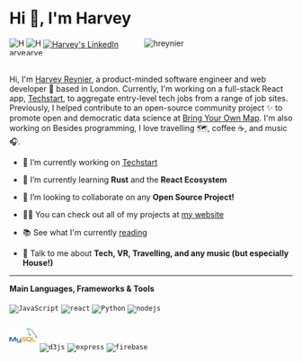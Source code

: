 

<!--
**hreynier/hreynier** is a ✨ _special_ ✨ repository because its `README.md` (this file) appears on your GitHub profile.

Here are some ideas to get you started:

- 🔭 I’m currently working on ...
- 🌱 I’m currently learning ...
- 👯 I’m looking to collaborate on ...
- 🤔 I’m looking for help with ...
- 💬 Ask me about ...
- 📫 How to reach me: ...
- 😄 Pronouns: ...
- ⚡ Fun fact: ...
-->

# Hi 👋, I'm Harvey #
<a href="https://twitter.com/harveyreynier" target="_blank"><img align="left" src="https://cdn.jsdelivr.net/npm/simple-icons@3.0.1/icons/twitter.svg" alt="Harvey's Twiiter" height="30" width="30" /></a>
<a href="https://linkedin.com/in/harveyreynier" target="_blank"><img align="center" src="https://cdn.jsdelivr.net/npm/simple-icons@3.0.1/icons/linkedin.svg" alt="Harvey's LinkedIn" height="30" width="30" /></a>
<a href="mailto:harvey.reynier@gmail.com" target="_blank"><img align="left" src="https://cdn.jsdelivr.net/npm/simple-icons@3.0.1/icons/gmail.svg" alt="Harvey's Mail" height="30" width="30" /></a>       <img src="https://komarev.com/ghpvc/?username=hreynier" alt="hreynier" />

<br />

Hi, I'm [Harvey Reynier](https://harveyreynier.com), a product-minded software engineer and web developer 🚀 based in London. Currently, I'm working on a full-stack React app, [Techstart](https://app.harveyreynier.com), to aggregate entry-level tech jobs from a range of job sites. Previously, I helped contribute to an open-source community project ✨ to promote open and democratic data science at [Bring Your Own Map](https://bring-your-own-map.firebaseapp.com/). I'm also working on  Besides programming, I love travelling 🗺️, coffee ☕, and music 🎧.



- 🔭 I’m currently working on [Techstart](https://app.harveyreynier.com)

- 🌱 I’m currently learning **Rust** and the **React Ecosystem**

- 👯 I’m looking to collaborate on any **Open Source Project!**

- 👨‍💻 You can check out all of my projects at [my website](harveyreynier.com)

- 📚 See what I'm currently [reading](https://beta.readng.co/user/harvey)

- 💬 Talk to me about **Tech, VR, Travelling, and any music (but especially House!)**
---

**Main Languages, Frameworks & Tools**
<br /> <br />
<code><img src="https://devicons.github.io/devicon/devicon.git/icons/javascript/javascript-original.svg" alt="JavaScript" width="50" height="50"/></code>
<code><img src="https://devicon.dev/devicon.git/icons/react/react-original-wordmark.svg" alt="react" width="50" height="50"/></code>
<code><img src="https://devicons.github.io/devicon/devicon.git/icons/python/python-original.svg" alt="Python" width="50" height="50"/></code>
<code><img src="https://devicons.github.io/devicon/devicon.git/icons/nodejs/nodejs-original-wordmark.svg" alt="nodejs" width="50" height="50"/></code>

<code><img src="https://raw.githubusercontent.com/devicons/devicon/40cd6bc89a299dc50ac289f8e3b071d0dff49d9c/icons/mysql/mysql-original-wordmark.svg" alt="SQL" width="50" height="50" /></code>
<code><img src="https://devicons.github.io/devicon/devicon.git/icons/d3js/d3js-original.svg" alt="d3js" width="50" height="50"/></code> 
<code><img src="https://devicons.github.io/devicon/devicon.git/icons/express/express-original-wordmark.svg" alt="express" width="50" height="50"/></code>
<code><img src="https://www.vectorlogo.zone/logos/firebase/firebase-icon.svg" alt="firebase"  width="50" height="50"/></code>  
<!--
<code><img src="https://raw.githubusercontent.com/Hardik0307/Hardik0307/master/assets/canvasjs-charts.svg" alt="canvasjs" width="50" height="50"/></code>
<code><img src="https://www.vectorlogo.zone/logos/tailwindcss/tailwindcss-icon.svg" alt="tailwind" width="50" height="50"/></code>
<code><img src="https://upload.wikimedia.org/wikipedia/commons/0/05/Scikit_learn_logo_small.svg" alt="scikit_learn" width="50" height="50"/></code> 
-->
<!--
<code><img src="https://devicons.github.io/devicon/devicon.git/icons/html5/html5-original-wordmark.svg" alt="HTML" width="50" height="50"/></code>
<code><img src="https://devicons.github.io/devicon/devicon.git/icons/css3/css3-original-wordmark.svg" alt="CSS" width="50" height="50"/></code>
-->
<!--<code><img src="https://raw.githubusercontent.com/devicons/devicon/40cd6bc89a299dc50ac289f8e3b071d0dff49d9c/icons/csharp/csharp-original.svg" alt="csharp" width="50" height="50" /></code>
-->
<!--
<code><img src="https://devicons.github.io/devicon/devicon.git/icons/react/react-original-wordmark.svg" alt="react" width="50" height="50"/></code>
<code><img src="https://devicons.github.io/devicon/devicon.git/icons/bootstrap/bootstrap-plain.svg" alt="bootstrap" width="50" height="50"/></code>
-->

<!--
<p><img align="left" src="https://github-readme-stats.vercel.app/api/top-langs/?username=hreynier&layout=compact" alt="hreynier" /></p>
<p><img align="left" src="https://github-readme-stats.vercel.app/api?username=hreynier&show_icons=true" alt="hreynier" /></p>
-->
